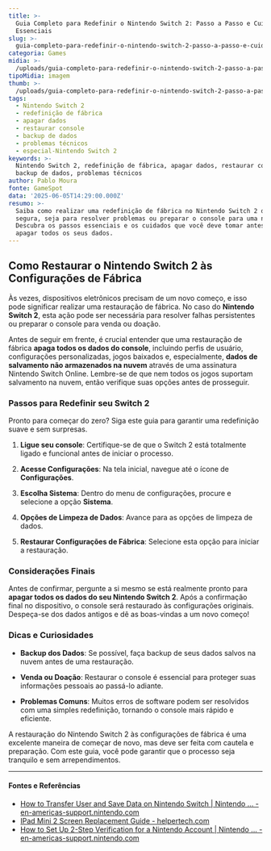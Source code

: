 ```yaml
---
title: >-
  Guia Completo para Redefinir o Nintendo Switch 2: Passo a Passo e Cuidados
  Essenciais
slug: >-
  guia-completo-para-redefinir-o-nintendo-switch-2-passo-a-passo-e-cuidados-essenciais
categoria: Games
midia: >-
  /uploads/guia-completo-para-redefinir-o-nintendo-switch-2-passo-a-passo-e-cuidados-essenciais-thumb.jpg
tipoMidia: imagem
thumb: >-
  /uploads/guia-completo-para-redefinir-o-nintendo-switch-2-passo-a-passo-e-cuidados-essenciais-thumb.jpg
tags:
  - Nintendo Switch 2
  - redefinição de fábrica
  - apagar dados
  - restaurar console
  - backup de dados
  - problemas técnicos
  - especial-Nintendo Switch 2
keywords: >-
  Nintendo Switch 2, redefinição de fábrica, apagar dados, restaurar console,
  backup de dados, problemas técnicos
author: Pablo Moura
fonte: GameSpot
data: '2025-06-05T14:29:00.000Z'
resumo: >-
  Saiba como realizar uma redefinição de fábrica no Nintendo Switch 2 de maneira
  segura, seja para resolver problemas ou preparar o console para uma nova fase.
  Descubra os passos essenciais e os cuidados que você deve tomar antes de
  apagar todos os seus dados.
---
```


## Como Restaurar o Nintendo Switch 2 às Configurações de Fábrica

Às vezes, dispositivos eletrônicos precisam de um novo começo, e isso pode significar realizar uma restauração de fábrica. No caso do **Nintendo Switch 2**, esta ação pode ser necessária para resolver falhas persistentes ou preparar o console para venda ou doação.

Antes de seguir em frente, é crucial entender que uma restauração de fábrica **apaga todos os dados do console**, incluindo perfis de usuário, configurações personalizadas, jogos baixados e, especialmente, **dados de salvamento não armazenados na nuvem** através de uma assinatura Nintendo Switch Online. Lembre-se de que nem todos os jogos suportam salvamento na nuvem, então verifique suas opções antes de prosseguir.

### Passos para Redefinir seu Switch 2

Pronto para começar do zero? Siga este guia para garantir uma redefinição suave e sem surpresas.

1. **Ligue seu console**: Certifique-se de que o Switch 2 está totalmente ligado e funcional antes de iniciar o processo.

2. **Acesse Configurações**: Na tela inicial, navegue até o ícone de **Configurações**.

3. **Escolha Sistema**: Dentro do menu de configurações, procure e selecione a opção **Sistema**.

4. **Opções de Limpeza de Dados**: Avance para as opções de limpeza de dados.

5. **Restaurar Configurações de Fábrica**: Selecione esta opção para iniciar a restauração.

### Considerações Finais

Antes de confirmar, pergunte a si mesmo se está realmente pronto para **apagar todos os dados do seu Nintendo Switch 2**. Após a confirmação final no dispositivo, o console será restaurado às configurações originais. Despeça-se dos dados antigos e dê as boas-vindas a um novo começo!

### Dicas e Curiosidades

- **Backup dos Dados**: Se possível, faça backup de seus dados salvos na nuvem antes de uma restauração.

- **Venda ou Doação**: Restaurar o console é essencial para proteger suas informações pessoais ao passá-lo adiante.

- **Problemas Comuns**: Muitos erros de software podem ser resolvidos com uma simples redefinição, tornando o console mais rápido e eficiente.

A restauração do Nintendo Switch 2 às configurações de fábrica é uma excelente maneira de começar de novo, mas deve ser feita com cautela e preparação. Com este guia, você pode garantir que o processo seja tranquilo e sem arrependimentos.

---

#### Fontes e Referências

- [How to Transfer User and Save Data on Nintendo Switch | Nintendo ... - en-americas-support.nintendo.com](https://en-americas-support.nintendo.com/app/answers/detail/a_id/27394/~/how-to-transfer-user-and-save-data-on-nintendo-switch)
- [IPad Mini 2 Screen Replacement Guide - helpertech.com](https://www.helpertech.com/ultimate-ipad-mini-2-screen-replacement-guide/)
- [How to Set Up 2-Step Verification for a Nintendo Account | Nintendo ... - en-americas-support.nintendo.com](https://en-americas-support.nintendo.com/app/answers/detail/a_id/27496/~/how-to-set-up-2-step-verification-for-a-nintendo-account)
